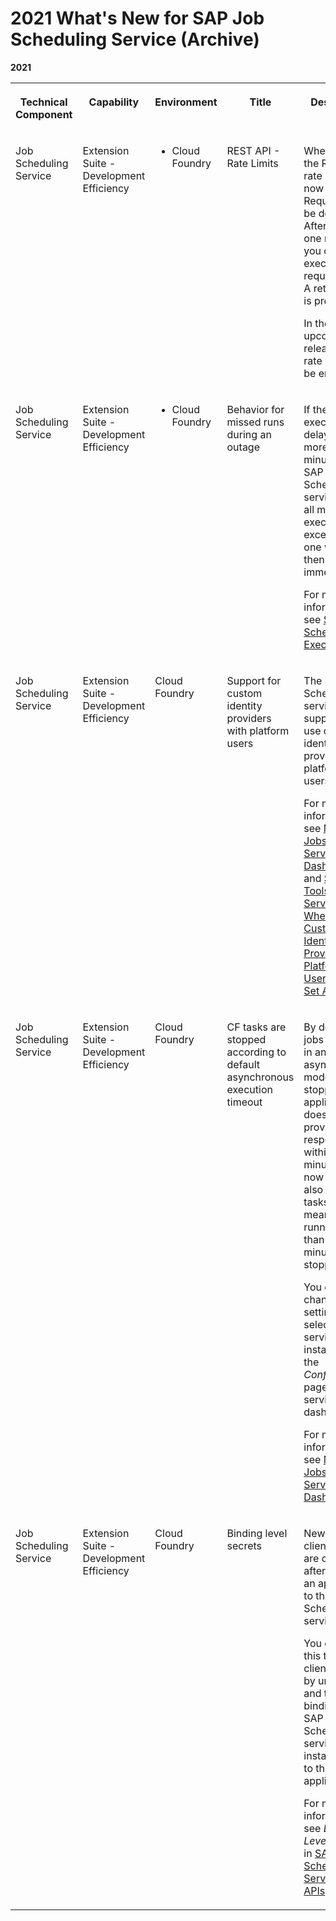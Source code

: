 <!-- loio78f6a4b2a1f9481f9c83bee47c2ae50c -->

# 2021 What's New for SAP Job Scheduling Service \(Archive\)





**2021**


<table>
<tr>
<th valign="top">

Technical Component



</th>
<th valign="top">

Capability



</th>
<th valign="top">

Environment



</th>
<th valign="top">

Title



</th>
<th valign="top">

Description



</th>
<th valign="top">

Action



</th>
<th valign="top">

Type



</th>
<th valign="top">

Available as of



</th>
</tr>
<tr>
<td valign="top">

Job Scheduling Service



</td>
<td valign="top">

Extension Suite - Development Efficiency



</td>
<td valign="top">

-   Cloud Foundry



</td>
<td valign="top">

REST API - Rate Limits



</td>
<td valign="top">

When you use the REST API, rate limits are now in place. Requests may be denied. After less than one minute, you can execute the request again. A retry header is provided.

In the upcoming releases, the rate limits will be enforced.



</td>
<td valign="top">



</td>
<td valign="top">

Announcement



</td>
<td valign="top">

2021-12-16



</td>
</tr>
<tr>
<td valign="top">

Job Scheduling Service



</td>
<td valign="top">

Extension Suite - Development Efficiency



</td>
<td valign="top">

-   Cloud Foundry



</td>
<td valign="top">

Behavior for missed runs during an outage



</td>
<td valign="top">

If the schedule executions are delayed by more than 20 minutes, the SAP Job Scheduling service skips all missed executions except the last one which is then executed immediately.

For more information, see [Skipped Schedule Executions](https://help.sap.com/viewer/07b57c2f4b944bcd8470d024723a1631/Cloud/en-US/d09664b7ae9d453e8b8a3a6e09449916.html).



</td>
<td valign="top">



</td>
<td valign="top">

Changed



</td>
<td valign="top">

2021-12-16



</td>
</tr>
<tr>
<td valign="top">

Job Scheduling Service



</td>
<td valign="top">

Extension Suite - Development Efficiency



</td>
<td valign="top">

Cloud Foundry 



</td>
<td valign="top">

Support for custom identity providers with platform users



</td>
<td valign="top">

The SAP Job Scheduling service supports the use of custom identity providers with platform users.

For more information, see [Manage Jobs with Service Dashboard](../40---Using-JOB-SCHDULR-TITLE/manage-jobs-with-service-dashboard-132fd06.md) and [Supported Tools and Services When Using Custom Identity Providers for Platform Users\[Feature Set A\]](https://help.sap.com/viewer/65de2977205c403bbc107264b8eccf4b/Cloud/en-US/94ef5154e384408796c035a82b043f82.html).



</td>
<td valign="top">



</td>
<td valign="top">

New



</td>
<td valign="top">

2021-05-20



</td>
</tr>
<tr>
<td valign="top">

Job Scheduling Service



</td>
<td valign="top">

Extension Suite - Development Efficiency



</td>
<td valign="top">

Cloud Foundry 



</td>
<td valign="top">

CF tasks are stopped according to default asynchronous execution timeout



</td>
<td valign="top">

By default, jobs executed in an asynchronous mode are stopped if the application doesn't provide a response within 30 minutes. This now applies also for CF tasks, that means a task running longer than 30 minutes is stopped.

You can change this setting for the selected service instance on the *Configurations* page in the service dashboard.

For more information, see [Manage Jobs with Service Dashboard](../40---Using-JOB-SCHDULR-TITLE/manage-jobs-with-service-dashboard-132fd06.md).



</td>
<td valign="top">



</td>
<td valign="top">

New



</td>
<td valign="top">

2021-02-25



</td>
</tr>
<tr>
<td valign="top">

Job Scheduling Service



</td>
<td valign="top">

Extension Suite - Development Efficiency



</td>
<td valign="top">

Cloud Foundry 



</td>
<td valign="top">

Binding level secrets



</td>
<td valign="top">

New clientsecrets are created after you bind an application to the SAP Job Scheduling service.

You can use this to rotate clientsecrets by unbinding and then binding the SAP Job Scheduling service instance again to the application.

For more information, see *Binding Level Secrets* in [SAP Job Scheduling Service REST APIs](../40---Using-JOB-SCHDULR-TITLE/sap-job-scheduling-service-rest-apis-c513d2d.md).



</td>
<td valign="top">



</td>
<td valign="top">

New



</td>
<td valign="top">

2020-12-17



</td>
</tr>
</table>

